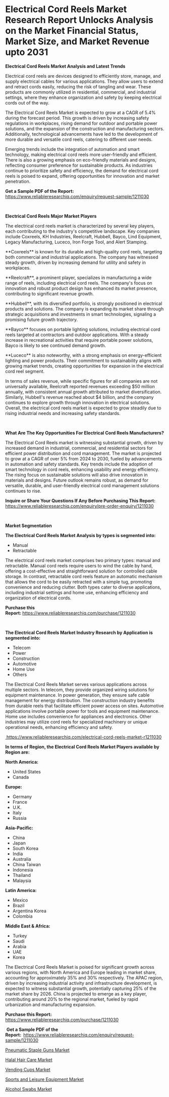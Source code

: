 <p><h1>Electrical Cord Reels Market Research Report Unlocks Analysis on the Market Financial Status, Market Size, and Market Revenue upto 2031</h1></p><p><strong>Electrical Cord Reels Market Analysis and Latest Trends</strong></p>
<p><p>Electrical cord reels are devices designed to efficiently store, manage, and supply electrical cables for various applications. They allow users to extend and retract cords easily, reducing the risk of tangling and wear. These products are commonly utilized in residential, commercial, and industrial settings, where they enhance organization and safety by keeping electrical cords out of the way.</p><p>The Electrical Cord Reels Market is expected to grow at a CAGR of 5.4% during the forecast period. This growth is driven by increasing safety regulations in workplaces, rising demand for outdoor and portable power solutions, and the expansion of the construction and manufacturing sectors. Additionally, technological advancements have led to the development of more durable and versatile cord reels, catering to different user needs.</p><p>Emerging trends include the integration of automation and smart technology, making electrical cord reels more user-friendly and efficient. There is also a growing emphasis on eco-friendly materials and designs, reflecting consumer preference for sustainable products. As industries continue to prioritize safety and efficiency, the demand for electrical cord reels is poised to expand, offering opportunities for innovation and market penetration.</p></p>
<p><strong>Get a Sample PDF of the Report:&nbsp;</strong> <a href="https://www.reliableresearchiq.com/enquiry/request-sample/1211030?utm_campaign=1102&utm_medium=2&utm_source=Github&utm_content=ia&utm_term=05102024&utm_id=electrical-cord-reels">https://www.reliableresearchiq.com/enquiry/request-sample/1211030</a></p>
<p>&nbsp;</p>
<p><strong>Electrical Cord Reels Major Market Players</strong></p>
<p><p>The electrical cord reels market is characterized by several key players, each contributing to the industry's competitive landscape. Key companies include Coxreels, KH Industries, Reelcraft, Hubbell, Bayco, Lind Equipment, Legacy Manufacturing, Luceco, Iron Forge Tool, and Alert Stamping.</p><p>**Coxreels** is known for its durable and high-quality cord reels, targeting both commercial and industrial applications. The company has witnessed steady growth, driven by increasing demand for utility and safety in workplaces. </p><p>**Reelcraft**, a prominent player, specializes in manufacturing a wide range of reels, including electrical cord reels. The company's focus on innovation and robust product design has enhanced its market presence, contributing to significant revenue growth. </p><p>**Hubbell**, with its diversified portfolio, is strongly positioned in electrical products and solutions. The company is expanding its market share through strategic acquisitions and investments in smart technologies, signaling a promising future growth trajectory.</p><p>**Bayco** focuses on portable lighting solutions, including electrical cord reels targeted at contractors and outdoor applications. With a steady increase in recreational activities that require portable power solutions, Bayco is likely to see continued demand growth.</p><p>**Luceco** is also noteworthy, with a strong emphasis on energy-efficient lighting and power products. Their commitment to sustainability aligns with growing market trends, creating opportunities for expansion in the electrical cord reel segment.</p><p>In terms of sales revenue, while specific figures for all companies are not universally available, Reelcraft reported revenues exceeding $50 million annually, with consistent annual growth attributed to market diversification. Similarly, Hubbell's revenue reached about $4 billion, and the company continues to explore growth through innovation in electrical solutions. Overall, the electrical cord reels market is expected to grow steadily due to rising industrial needs and increasing safety standards.</p></p>
<p>&nbsp;</p>
<p><strong>What Are The Key Opportunities For Electrical Cord Reels Manufacturers?</strong></p>
<p><p>The Electrical Cord Reels market is witnessing substantial growth, driven by increased demand in industrial, commercial, and residential sectors for efficient power distribution and cord management. The market is projected to grow at a CAGR of over 5% from 2024 to 2030, fueled by advancements in automation and safety standards. Key trends include the adoption of smart technology in cord reels, enhancing usability and energy efficiency. The rising focus on sustainable solutions will also drive innovation in materials and designs. Future outlook remains robust, as demand for versatile, durable, and user-friendly electrical cord management solutions continues to rise.</p></p>
<p><strong>Inquire or Share Your Questions If Any Before Purchasing This Report:</strong> <a href="https://www.reliableresearchiq.com/enquiry/pre-order-enquiry/1211030?utm_campaign=1102&utm_medium=2&utm_source=Github&utm_content=ia&utm_term=05102024&utm_id=electrical-cord-reels">https://www.reliableresearchiq.com/enquiry/pre-order-enquiry/1211030</a></p>
<p>&nbsp;</p>
<p><strong>Market Segmentation</strong></p>
<p><strong>The Electrical Cord Reels Market Analysis by types is segmented into:</strong></p>
<p><ul><li>Manual</li><li>Retractable</li></ul></p>
<p><p>The electrical cord reels market comprises two primary types: manual and retractable. Manual cord reels require users to wind the cable by hand, offering a cost-effective and straightforward solution for controlled cable storage. In contrast, retractable cord reels feature an automatic mechanism that allows the cord to be easily retracted with a simple tug, promoting convenience and reducing clutter. Both types cater to diverse applications, including industrial settings and home use, enhancing efficiency and organization of electrical cords.</p></p>
<p><strong>Purchase this Report:&nbsp;</strong><a href="https://www.reliableresearchiq.com/purchase/1211030?utm_campaign=1102&utm_medium=2&utm_source=Github&utm_content=ia&utm_term=05102024&utm_id=electrical-cord-reels">https://www.reliableresearchiq.com/purchase/1211030</a></p>
<p>&nbsp;</p>
<p><strong>The Electrical Cord Reels Market Industry Research by Application is segmented into:</strong></p>
<p><ul><li>Telecom</li><li>Power</li><li>Construction</li><li>Automotive</li><li>Home Use</li><li>Others</li></ul></p>
<p><p>The Electrical Cord Reels Market serves various applications across multiple sectors. In telecom, they provide organized wiring solutions for equipment maintenance. In power generation, they ensure safe cable management for energy distribution. The construction industry benefits from durable reels that facilitate efficient power access on sites. Automotive applications involve portable power for tools and equipment maintenance. Home use includes convenience for appliances and electronics. Other industries may utilize cord reels for specialized machinery or unique operational needs, enhancing efficiency and safety.</p></p>
<p><a href="https://www.reliableresearchiq.com/electrical-cord-reels-market-r1211030?utm_campaign=1102&utm_medium=2&utm_source=Github&utm_content=ia&utm_term=05102024&utm_id=electrical-cord-reels">&nbsp;https://www.reliableresearchiq.com/electrical-cord-reels-market-r1211030</a></p>
<p><strong>In terms of Region, the Electrical Cord Reels Market Players available by Region are:</strong></p>
<p>
    <p> <strong> North America: </strong>
        <ul>
            <li>United States</li>
            <li>Canada</li>
        </ul>
        </p> 
    <p> <strong> Europe: </strong>
        <ul>
            <li>Germany</li>
            <li>France</li>
            <li>U.K.</li>
            <li>Italy</li>
            <li>Russia</li>
        </ul>
        </p> 
    <p> <strong> Asia-Pacific: </strong>
        <ul>
            <li>China</li>
            <li>Japan</li>
            <li>South Korea</li>
            <li>India</li>
            <li>Australia</li>
            <li>China Taiwan</li>
            <li>Indonesia</li>
            <li>Thailand</li>
            <li>Malaysia</li>
        </ul>
        </p> 
    <p> <strong> Latin America: </strong>
        <ul>
            <li>Mexico</li>
            <li>Brazil</li>
            <li>Argentina Korea</li>
            <li>Colombia</li>
        </ul>
        </p> 
    <p> <strong> Middle East & Africa: </strong>
        <ul>
            <li>Turkey</li>
            <li>Saudi</li>
            <li>Arabia</li>
            <li>UAE</li>
            <li>Korea</li>
        </ul>
    </p>
    </p>
<p><p>The Electrical Cord Reels Market is poised for significant growth across various regions, with North America and Europe leading in market share, accounting for approximately 35% and 30% respectively. The APAC region, driven by increasing industrial activity and infrastructure development, is expected to witness substantial growth, potentially capturing 25% of the market share by 2026. China is projected to emerge as a key player, contributing around 20% to the regional market, fueled by rapid urbanization and manufacturing expansion.</p></p>
<p><strong>Purchase this Report: </strong><a href="https://www.reliableresearchiq.com/purchase/1211030?utm_campaign=1102&utm_medium=2&utm_source=Github&utm_content=ia&utm_term=05102024&utm_id=electrical-cord-reels">https://www.reliableresearchiq.com/purchase/1211030</a></p>
<p>&nbsp;<strong>Get a Sample PDF of the Report:&nbsp;&nbsp;</strong><a href="https://www.reliableresearchiq.com/enquiry/request-sample/1211030?utm_campaign=1102&utm_medium=2&utm_source=Github&utm_content=ia&utm_term=05102024&utm_id=electrical-cord-reels">https://www.reliableresearchiq.com/enquiry/request-sample/1211030</a></p>
<p><strong></strong></p>
<p><p><a href="https://www.linkedin.com/pulse/pneumatic-staple-guns-market-revolution-size-share-emerging-3v7pe?utm_campaign=1102&utm_medium=2&utm_source=Github&utm_content=ia&utm_term=05102024&utm_id=electrical-cord-reels">Pneumatic Staple Guns Market</a></p><p><a href="https://www.linkedin.com/pulse/market-forecasting-change-global-halal-hair-care-dynamics-yxdbc?utm_campaign=1102&utm_medium=2&utm_source=Github&utm_content=ia&utm_term=05102024&utm_id=electrical-cord-reels">Halal Hair Care Market</a></p><p><a href="https://www.linkedin.com/pulse/vending-cups-market-revolution-2024-2031-trends-shaping-sq0uc?utm_campaign=1102&utm_medium=2&utm_source=Github&utm_content=ia&utm_term=05102024&utm_id=electrical-cord-reels">Vending Cups Market</a></p><p><a href="https://www.linkedin.com/pulse/emerging-opportunities-challenges-global-sports-leisure-equipment-megjc?utm_campaign=1102&utm_medium=2&utm_source=Github&utm_content=ia&utm_term=05102024&utm_id=electrical-cord-reels">Sports and Leisure Equipment Market</a></p><p><a href="https://www.linkedin.com/pulse/evaluating-global-alcohol-swabs-market-trends-growth-opportunities-yn4bc?utm_campaign=1102&utm_medium=2&utm_source=Github&utm_content=ia&utm_term=05102024&utm_id=electrical-cord-reels">Alcohol Swabs Market</a></p></p>